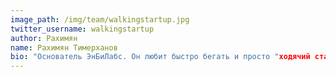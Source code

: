 ```yaml
---
image_path: /img/team/walkingstartup.jpg
twitter_username: walkingstartup
author: Рахимян
name: Рахимян Тимерханов
bio: "Основатель ЭнБиЛабс. Он любит быстро бегать и просто "ходячий стартап"."
---
```

